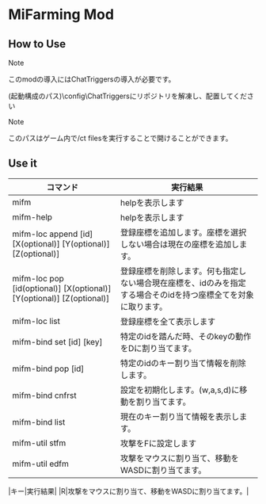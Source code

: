 # MiFarming Mod

## How to Use

> [!note]
> このmodの導入にはChatTriggersの導入が必要です。

(起動構成のパス)\config\ChatTriggersにリポジトリを解凍し、配置してください

> [!note]
> このパスはゲーム内で/ct filesを実行することで開けることができます。

## Use it

|コマンド|実行結果|
|----|----|
|mifm|helpを表示します|
|mifm-help|helpを表示します|
|mifm-loc append [id] [X(optional)] [Y(optional)] [Z(optional)]|登録座標を追加します。座標を選択しない場合は現在の座標を追加します。|
|mifm-loc pop [id(optional)] [X(optional)] [Y(optional)] [Z(optional)]|登録座標を削除します。何も指定しない場合現在座標を、idのみを指定する場合そのidを持つ座標全てを対象に取ります。|
|mifm-loc list|登録座標を全て表示します|
|mifm-bind set [id] [key]|特定のidを踏んだ時、そのkeyの動作をDに割り当てます。|
|mifm-bind pop [id]|特定のidのキー割り当て情報を削除します。|
|mifm-bind cnfrst|設定を初期化します。(w,a,s,d)に移動を割り当てます。|
|mifm-bind list|現在のキー割り当て情報を表示します。|
|mifm-util stfm|攻撃をFに設定します|
|mifm-util edfm|攻撃をマウスに割り当て、移動をWASDに割り当てます。|

|キー|実行結果|
|R|攻撃をマウスに割り当て、移動をWASDに割り当てます。|